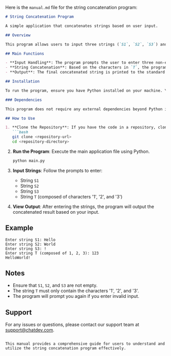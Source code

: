 Here is the `manual.md` file for the string concatenation program:

```markdown
# String Concatenation Program

A simple application that concatenates strings based on user input.

## Overview

This program allows users to input three strings (`S1`, `S2`, `S3`) and a string (`T`) composed of the characters '1', '2', and '3'. The program will concatenate the corresponding strings based on the characters in `T` and output the final concatenated string.

## Main Functions

- **Input Handling**: The program prompts the user to enter three non-empty strings (`S1`, `S2`, `S3`) and a string (`T`) that can only contain the characters '1', '2', and '3'.
- **String Concatenation**: Based on the characters in `T`, the program appends the corresponding strings (`S1`, `S2`, `S3`) to a result list and concatenates them into a single output string.
- **Output**: The final concatenated string is printed to the standard output.

## Installation

To run the program, ensure you have Python installed on your machine. You can download Python from [python.org](https://www.python.org/downloads/).

### Dependencies

This program does not require any external dependencies beyond Python itself.

## How to Use

1. **Clone the Repository**: If you have the code in a repository, clone it to your local machine.
   ```bash
   git clone <repository-url>
   cd <repository-directory>
   ```

2. **Run the Program**: Execute the main application file using Python.
   ```bash
   python main.py
   ```

3. **Input Strings**: Follow the prompts to enter:
   - String `S1`
   - String `S2`
   - String `S3`
   - String `T` (composed of characters '1', '2', and '3')

4. **View Output**: After entering the strings, the program will output the concatenated result based on your input.

## Example

```
Enter string S1: Hello
Enter string S2: World
Enter string S3: !
Enter string T (composed of 1, 2, 3): 123
HelloWorld!
```

## Notes

- Ensure that `S1`, `S2`, and `S3` are not empty.
- The string `T` must only contain the characters '1', '2', and '3'.
- The program will prompt you again if you enter invalid input.

## Support

For any issues or questions, please contact our support team at [support@chatdev.com](mailto:support@chatdev.com).
```

This manual provides a comprehensive guide for users to understand and utilize the string concatenation program effectively.